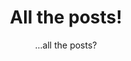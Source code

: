 ---
title: "All the posts!"
subtitle: "...all the posts?"
type: page
layout: posts
aliases:
  - 'posts.html'
---